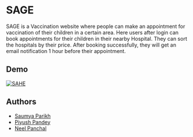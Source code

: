 
# SAGE

SAGE is a Vaccination website where people can make an appointment for vaccination of their children in a certain area. Here users after login can book appointments for their children in their nearby Hospital. They can sort the hospitals by their price. After booking successfully, they will get an email notification  1 hour before their appointment.
## Demo

[![SAHE](https://img.youtube.com/vi/_wLSx-LNSkg/0.jpg)](https://www.youtube.com/watch?v=_wLSx-LNSkg)

  
## Authors

- [Saumya Parikh](https://www.linkedin.com/in/saumyaparikh)
- [Piyush Pandey](https://www.linkedin.com/in/piyush-pandey-50ba7b179)
- [Neel Panchal](https://www.linkedin.com/in/neel-panchal-296138207/)

  

